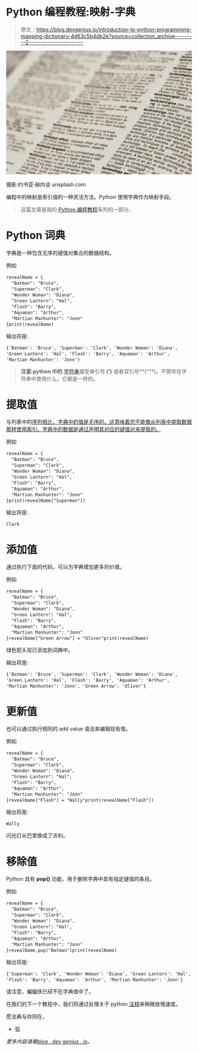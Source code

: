 # Python 编程教程:映射-字典

> 原文：<https://blog.devgenius.io/introduction-to-python-programming-mapping-dictionary-4d63c5b4db2e?source=collection_archive---------2----------------------->

![](img/35ecb00f2fddb4b2bce588ca6231c910.png)

摄影:约书亚·赫内谈 unsplash.com

编程中的映射是索引值的一种灵活方法。Python 使用字典作为映射手段。

> 这篇文章是我的 [Python 编程教程](https://arc-sosangyo.medium.com/list/introduction-to-python-programming-80e79264dcad)系列的一部分。

# Python 词典

字典是一种包含无序的键值对集合的数据结构。

例如

```
revealName = {
  "Batman": "Bruce",
  "Superman": "Clark",
  "Wonder Woman": "Diana",
  "Green Lantern": "Hal",
  "Flash": "Barry",
  "Aquaman": "Arthur",
  "Martian Manhunter": "Jonn"
}print(revealName)
```

输出将是:

```
{'Batman': 'Bruce', 'Superman': 'Clark', 'Wonder Woman': 'Diana', 'Green Lantern': 'Hal', 'Flash': 'Barry', 'Aquaman': 'Arthur', 'Martian Manhunter': 'Jonn'}
```

> **注意:python 中的** [字符串](https://arc-sosangyo.medium.com/introduction-to-python-programming-variables-and-data-types-ef29710fad9e)接受单引号 **(')** 或者双引号**("**)。不管你在字符串中使用什么，它都是一样的。

# 提取值

与列表中的[序列相比，字典中的值是无序的。这意味着您不能像从列表中提取数据那样使用索引。字典中的数据是通过声明其对应的键值对来提取的。](https://arc-sosangyo.medium.com/introduction-to-python-programming-sequence-list-tuples-and-range-1caa03ffd55c)

例如

```
revealName = {
  "Batman": "Bruce",
  "Superman": "Clark",
  "Wonder Woman": "Diana",
  "Green Lantern": "Hal",
  "Flash": "Barry",
  "Aquaman": "Arthur",
  "Martian Manhunter": "Jonn"
}print(revealName["Superman"])
```

输出将是:

```
Clark
```

# 添加值

通过执行下面的代码，可以为字典增加更多的价值。

例如

```
revealName = {
  "Batman": "Bruce",
  "Superman": "Clark",
  "Wonder Woman": "Diana",
  "Green Lantern": "Hal",
  "Flash": "Barry",
  "Aquaman": "Arthur",
  "Martian Manhunter": "Jonn"
}revealName["Green Arrow"] = "Oliver"print(revealName)
```

绿色箭头现已添加到词典中。

输出将是:

```
{'Batman': 'Bruce', 'Superman': 'Clark', 'Wonder Woman': 'Diana', 'Green Lantern': 'Hal', 'Flash': 'Barry', 'Aquaman': 'Arthur', 'Martian Manhunter': 'Jonn', 'Green Arrow': 'Oliver'}
```

# 更新值

也可以通过执行相同的 add value 语法来编辑现有值。

例如

```
revealName = {
  "Batman": "Bruce",
  "Superman": "Clark",
  "Wonder Woman": "Diana",
  "Green Lantern": "Hal",
  "Flash": "Barry",
  "Aquaman": "Arthur",
  "Martian Manhunter": "Jonn"
}revealName["Flash"] = "Wally"print(revealName["Flash"])
```

输出将是:

```
Wally
```

闪光灯从巴里换成了沃利。

# 移除值

Python 具有 **pop()** 功能，用于删除字典中具有指定键值的条目。

例如

```
revealName = {
  "Batman": "Bruce",
  "Superman": "Clark",
  "Wonder Woman": "Diana",
  "Green Lantern": "Hal",
  "Flash": "Barry",
  "Aquaman": "Arthur",
  "Martian Manhunter": "Jonn"
}revealName.pop("Batman")print(revealName)
```

输出将是:

```
{'Superman': 'Clark', 'Wonder Woman': 'Diana', 'Green Lantern': 'Hal', 'Flash': 'Barry', 'Aquaman': 'Arthur', 'Martian Manhunter': 'Jonn'}
```

请注意，蝙蝠侠已经不在字典值中了。

在我们的下一个教程中，我们将通过处理关于 python [注释](https://arc-sosangyo.medium.com/python-programming-tutorial-comments-cb1c2497b3c3)来稍微放慢速度。

愿法典与你同在，

*   弧

*更多内容请看*[*blog . dev genius . io*](http://blog.devgenius.io)*。*